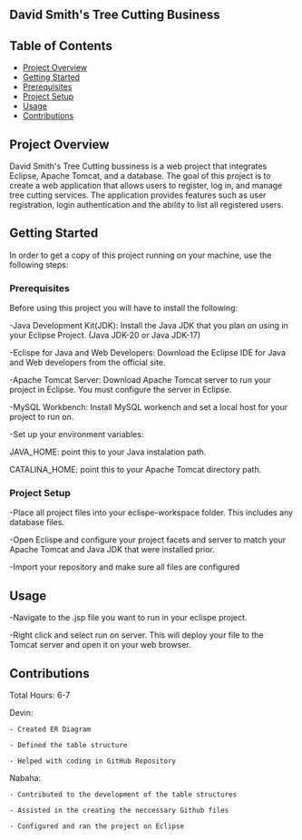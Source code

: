 ## David Smith's Tree Cutting Business




## Table of Contents
- [Project Overview](#project-overview)
- [Getting Started](#getting-started)
- [Prerequisites](#prerequisites)
- [Project Setup](#project-setup)
- [Usage](#usage)
- [Contributions](#contributions)

## Project Overview
David Smith's Tree Cutting bussiness is a web project that integrates Eclipse, Apache Tomcat, and a database. The goal of this project is to create a web application that allows users to register, log in, and manage tree cutting services. The application provides features such as user registration, login authentication and the ability to list all registered users.

## Getting Started

In order to get a copy of this project running on your machine, use the following steps: 

### Prerequisites

Before using this project you will have to install the following:

-Java Development Kit(JDK): Install the Java JDK that you plan on using in your Eclipse Project. (Java JDK-20 or Java JDK-17)

-Eclispe for Java and Web Developers: 
Download the Eclipse IDE for Java and Web developers from the official site.

-Apache Tomcat Server: Download Apache Tomcat server to run your project in Eclipse. You must configure the server in Eclipse.

-MySQL Workbench: Install MySQL workench and set a local host for your project to run on. 

-Set up your environment variables: 

  JAVA_HOME: point this to your Java instalation path.
  
  CATALINA_HOME: point this to your Apache Tomcat directory path.

### Project Setup
-Place all project files into your eclispe-workspace folder. This includes any database files. 

-Open Eclispe and configure your project facets and server to match your Apache Tomcat and Java JDK that were installed prior.

-Import your repository and make sure all files are configured

## Usage

-Navigate to the .jsp file you want to run in your eclispe project.

-Right click and select run on server. This will deploy your file to the     
  Tomcat server and open it on your web browser.

## Contributions
  Total Hours: 6-7
  
  Devin:
  
    - Created ER Diagram 
    
    - Defined the table structure
    
    - Helped with coding in GitHub Repository
    
  Nabaha: 
  
    - Contributed to the development of the table structures
    
    - Assisted in the creating the neccessary Github files
    
    - Configured and ran the project on Eclipse 
